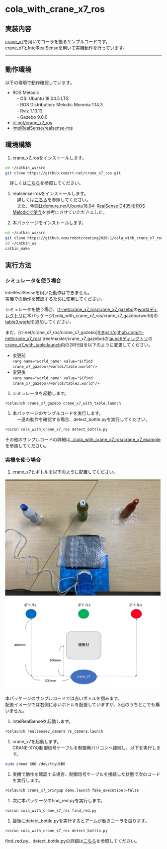 # cola_with_crane_x7_ros  

## 実装内容  
  
[crane_x7](https://rt-net.jp/products/crane-x7/)を用いてコーラを振るサンプルコードです。  
crane_x7とIntelRealSenseを用いて実機動作を行っています。  
  
--- 
  
## 動作環境  
  
以下の環境で動作確認しています。  
- ROS Melodic  
　- OS: Ubuntu 18.04.5 LTS  
　- ROS Distribution: Melodic Morenia 1.14.3  
　- Rviz 1.13.13  
　- Gazebo 9.0.0  
- [rt-net/crane_x7_ros](https://github.com/rt-net/crane_x7_ros)  
- [IntelRealSense/realsense-ros](https://github.com/IntelRealSense/realsense-ros)  

## 環境構築  
  
1. crane_x7_rosをインストールします。  
```sh
cd ~/catkin_ws/src  
git clone https://github.com/rt-net/crane_x7_ros.git  
```  
　詳しくは[こちら](https://github.com/rt-net/crane_x7_ros)を参照してください。  
  
1. realsense-rosをインストールします。  
　詳しくは[こちら](https://github.com/IntelRealSense/realsense-ros)を参照してください。  
　また、今回は[demura.net/Ubuntu18.04: RealSense D435iをROS Melodicで使う](https://demura.net/robot/16525.html)を参考にさせていただきました。  
  
1. 本パッケージをインストールします。  
```sh
cd ~/catkin_ws/src  
git clone https://github.com/robotcreating2020-1/cola_with_crane_x7_ros  
cd ~/catkin_ws  
catkin_make  
```  

## 実行方法  
  
### シミュレータを使う場合  

IntelRealSenseを用いた動作はできません。  
実機での動作を確認するために使用してください。  
  
シミュレータを使う場合、[rt-net/crane_x7_ros/crane_x7_gazebo](https://github.com/rt-net/crane_x7_ros/tree/master/crane_x7_gazebo)の[worldディレクトリ](https://github.com/rt-net/crane_x7_ros/tree/master/crane_x7_gazebo/worlds)に本パッケージ[cola_with_crane_x7_ros/crane_x7_gazebo/world]の[table3.world](https://github.com/robotcreating2020-1/cola_with_crane_x7_ros/blob/master/crane_x7_gazebo/worlds/table3.world)を追加してください。  
  
また、[rt-net/crane_x7_ros/crane_x7_gazebo](https://github.com/rt-net/crane_x7_ros/    tree/master/crane_x7_gazebo)の[launchディレクトリ](https://github.com/rt-net/crane_x7_ros/tree/master/crane_x7_gazebo/launch)の[crane_x7_with_table.launch](https://github.com/rt-net/crane_x7_ros/blob/master/crane_x7_gazebo/launch/crane_x7_with_table.launch)内の28行目を以下のように変更してください。  
  
- 変更前  
`<arg name="world_name" value="$(find crane_x7_gazebo)/worlds/table.world"/>`  
- 変更後  
`<arg name="world_name" value="$(find crane_x7_gazebo)/worlds/table3.world"/>`  
  
  
1. シミュレータを起動します。  
```sh
roslaunch crane_x7_gazebo crane_x7_with_table.launch  
```  

1. 本パッケージのサンプルコードを実行します。  
　一連の動作を確認する場合、detect_bottle.pyを実行してください。  
```sh
rosrun cola_with_crane_x7_ros detect_bottle.py
```  
その他のサンプルコードの詳細は[../cola_with_crane_x7_ros/crane_x7_example](https://github.com/robotcreating2020-1/cola_with_crane_x7_ros/tree/master/crane_x7_examples)を参照してください。
  
### 実機を使う場合  
  
1. crane_x7とボトルを以下のように配置してください。  
<img src= https://github.com/Dansato1203/images/blob/master/RobotDesign3/IMG_3795.jpg width=500px />  
<img src= https://github.com/Dansato1203/images/blob/master/RobotDesign3/%E3%83%9C%E3%83%88%E3%83%AB%E3%81%AE%E9%85%8D%E7%BD%AE%E3%82%A4%E3%83%A1%E3%83%BC%E3%82%B8.png width=500px />  

本パッケージのサンプルコードでは赤いボトルを掴みます。  
配置イメージでは右側に赤いボトルを配置していますが、3点のうちどこでも構いません。  
  
  
1. IntelRealSenseを起動します。
```sh
roslaunch realsense2_camera rs_camera.launch  
```
1. crane_x7を起動します。  
CRANE-X7の制御信号ケーブルを制御用パソコンへ接続し、以下を実行します。  
```sh
sudo chmod 666 /dev/ttyUSB0  
```  

1. 実機で動作を確認する場合、制御信号ケーブルを接続した状態で次のコードを実行します。  
```sh
roslaunch crane_x7_bringup demo.launch fake_execution:=false  
```  

1. 次に本パッケージのfind_red.pyを実行します。  
```sh
rosrun cola_with_crane_x7_ros find_red.py  
```  

1. 最後にdetect_bottle.pyを実行するとアームが動きコーラを振ります。  
```sh
rosrun cola_with_crane_x7_ros detect_bottle.py  
```

find_red.py、detect_bottle.pyの詳細は[こちら](https://github.com/robotcreating2020-1/cola_with_crane_x7_ros/tree/master/crane_x7_examples)を参照してください。  

